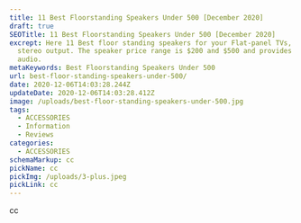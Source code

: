 ```yaml
---
title: 11 Best Floorstanding Speakers Under 500 [December 2020]
draft: true
SEOTitle: 11 Best Floorstanding Speakers Under 500 [December 2020]
excrept: Here 11 Best floor standing speakers for your Flat-panel TVs, complete
  stereo output. The speaker price range is $200 and $500 and provides quality
  audio.
metaKeywords: Best Floorstanding Speakers Under 500
url: best-floor-standing-speakers-under-500/
date: 2020-12-06T14:03:28.244Z
updateDate: 2020-12-06T14:03:28.412Z
image: /uploads/best-floor-standing-speakers-under-500.jpg
tags:
  - ACCESSORIES
  - Information
  - Reviews
categories:
  - ACCESSORIES
schemaMarkup: cc
pickName: cc
pickImg: /uploads/3-plus.jpeg
pickLink: cc
---
```

cc